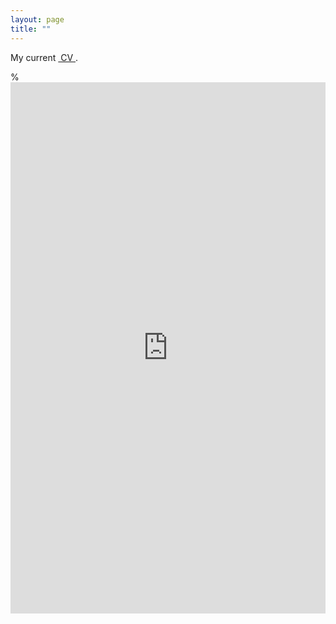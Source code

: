 ```yaml
--- 
layout: page
title: ""
---
```


My current <a href="pdfs/pidelun.pdf" class="image fit"><img src="images/marr_pic.jpg" alt=""> CV </a>.

% <embed src="https://researchecon.github.io/cvgithub.pdf" width="100%" height="850px"/>
